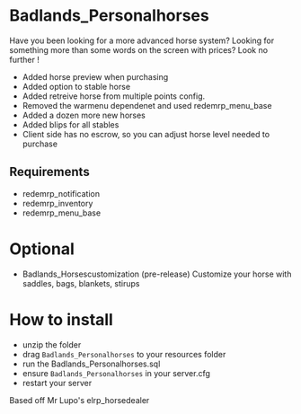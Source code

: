 # Badlands_Personalhorses
Have you been looking for a more advanced horse system? Looking for something
more than some words on the screen with prices? Look no further !

- Added horse preview when purchasing
- Added option to stable horse
- Added retreive horse from multiple points config.
- Removed the warmenu dependenet and used redemrp_menu_base
- Added a dozen more new horses
- Added blips for all stables
- Client side has no escrow, so you can adjust horse level needed to purchase

## Requirements
- redemrp_notification
- redemrp_inventory
- redemrp_menu_base

# Optional
- Badlands_Horsescustomization (pre-release)
Customize your horse with saddles, bags, blankets, stirups

# How to install

- unzip the folder
- drag `Badlands_Personalhorses` to your resources folder
- run the Badlands_Personalhorses.sql
- ensure `Badlands_Personalhorses` in your server.cfg
- restart your server









Based off Mr Lupo's elrp_horsedealer